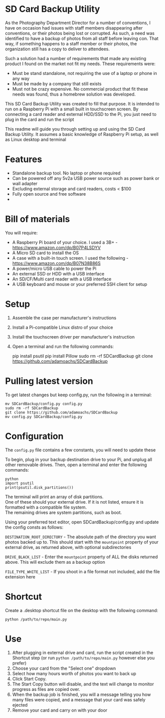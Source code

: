 # SD Card Backup Utility

As the Photography Department Director for a number of conventions, I have on occasion had issues with staff members disappearing after conventions, or their photos being lost or corrupted. As such, a need was identified to have a backup of photos from all staff before leaving con. That way, if something happens to a staff member or their photos, the organization still has a copy to deliver to attendees.

Such a solution had a number of requirements that made any existing product I found on the market not fit my needs. These requirements were:
- Must be stand standalone, not requiring the use of a laptop or phone in any way
- Must be made by a company that still exists
- Must not be crazy expensive. 
No commercial product that fit these needs was found, thus a homebrew solution was developed.

This SD Card Backup Utility was created to fill that purpose. It is intended to run on a Raspberry Pi with a small built in touchscreen screen. By connecting a card reader and external HDD/SSD to the Pi, you just need to plug in the card and run the script

This readme will guide you through setting up and using the SD Card Backup Utility. It assumes a basic knowledge of Raspberry Pi setup, as well as Linux desktop and terminal

# Features

- Standalone backup tool. No laptop or phone required
- Can be powered off any 5v2a USB power source such as power bank or wall adapter
- Excluding external storage and card readers, costs < $100
- Fully open source and free software
- 

# Bill of materials

You will require:

- A Raspberry Pi board of your choice. I used a 3B+ - https://www.amazon.com/dp/B07P4LSDYV
- A Micro SD card to install the OS
- A case with a built-in touch screen. I used the following - https://www.amazon.com/dp/B07N38B86S
- A power/micro USB cable to power the Pi
- An external SSD or HDD with a USB interface
- An SD/CF/Multi card reader with a USB interface 
- A USB keyboard and mouse or your preferred SSH client for setup

# Setup

1. Assemble the case per manufacturer's instructions
2. Install a Pi-compatible Linux distro of your choice
3. Install the touchscreen driver per manufacturer's instruction
4. Open a terminal and run the following commands:

    pip install psutil
    pip install Pillow
    sudo rm -rf SDCardBackup
    git clone https://github.com/adamoachs/SDCardBackup

# Pulling latest version

To get latest changes but keep config.py, run the following in a terminal: 

    mv SDCardBackup/config.py config.py
    sudo rm -rf SDCardBackup
    git clone https://github.com/adamoachs/SDCardBackup
    mv config.py SDCardBackup/config.py

# Configuration

The `config.py` file contains a few constants, you will need to update these

To begin, plug in your backup destination drive to your Pi, and unplug all other removable drives. Then, open a terminal and enter the following commands:

    python
    import psutil
    print(psutil.disk_partitions())

The terminal will print an array of disk partitions.  
One of these should your external drive. If it is not listed, ensure it is formatted with a compatible file system.  
The remaining drives are system partitions, such as boot.  
  
Using your preferred text editor, open SDCardBackup/config.py and update the config consts as follows:

`DESTINATION_ROOT_DIRECTORY` - The absolute path of the directory you want photos backed up to. This should start with the `mountpoint` property of your external drive, as returned above, with optional subdirectories  
  
`DRIVE_BLACK_LIST` - Enter the `mountpoint` property of ALL the disks returned above. This will exclude them as a backup option  
  
`FILE_TYPE_WHITE_LIST` - If you shoot in a file format not included, add the file extension here  

# Shortcut
  
Create a .desktop shortcut file on the desktop with the following command:

    python /path/to/repo/main.py

# Use

1. After plugging in external drive and card, run the script created in the Shortcut step (or run `python /path/to/repo/main.py` however else you prefer)
2. Choose your card from the "Select one" dropdown
3. Select how many hours worth of photos you want to back up
4. Click Start Copy.
5. The Start Copy button will disable, and the text will change to monitor progress as files are copied over.
6. When the backup job is finished, you will a message telling you how many files were copied, and a message that your card was safely ejected
7. Remove your card and carry on with your door